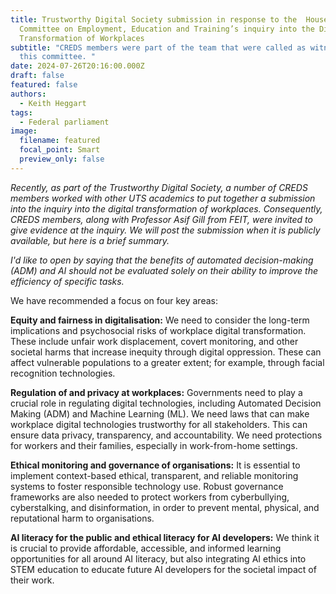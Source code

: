 ```yaml
---
title: Trustworthy Digital Society submission in response to the  House Standing
  Committee on Employment, Education and Training’s inquiry into the Digital
  Transformation of Workplaces
subtitle: "CREDS members were part of the team that were called as witnesses to
  this committee. "
date: 2024-07-26T20:16:00.000Z
draft: false
featured: false
authors:
  - Keith Heggart
tags:
  - Federal parliament
image:
  filename: featured
  focal_point: Smart
  preview_only: false
---
```

*Recently, as part of the Trustworthy Digital Society, a number of CREDS members worked with other UTS academics to put together a submission into the inquiry into the digital transformation of workplaces. Consequently, CREDS members, along with Professor Asif Gill from FEIT, were invited to give evidence at the inquiry. We will post the submission when it is publicly available, but here is a brief summary.*

*I'd like to open by saying that the benefits of automated decision-making (ADM) and AI should not be evaluated solely on their ability to improve the efficiency of specific tasks.*



We have recommended a focus on four key areas:

**Equity and fairness in digitalisation:** We need to consider the long-term implications and psychosocial risks of workplace digital transformation. These include unfair work displacement,  covert monitoring, and other societal harms that increase inequity through digital oppression. These can affect vulnerable populations to a greater extent; for example, through facial recognition technologies. 

**Regulation of and privacy at workplaces:** Governments need to play  a crucial role in regulating digital technologies, including Automated Decision Making (ADM) and Machine Learning (ML). We need laws that can make workplace digital technologies trustworthy for all stakeholders. This can ensure data privacy, transparency, and accountability.  We need protections for workers and their families, especially in work-from-home settings.

**Ethical monitoring and governance of organisations:** It is essential to implement context-based ethical, transparent, and reliable monitoring systems to foster responsible technology use. Robust governance frameworks are also needed to protect workers from cyberbullying, cyberstalking, and disinformation, in order to prevent mental, physical, and reputational harm to organisations. 

**AI literacy for the public and ethical literacy for AI developers:** We think it is crucial to provide affordable, accessible, and informed learning opportunities for all around AI literacy, but also integrating AI ethics into STEM education to educate future AI developers for the societal impact of their work.
